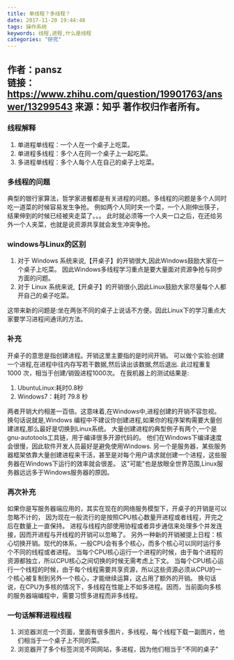 ```yaml
---
title: 单线程？多线程？
date: 2017-11-20 19:44:48
tags: 操作系统
keywords: 线程,进程,什么是线程
categories: "研究"
---
```

作者：pansz  
链接：https://www.zhihu.com/question/19901763/answer/13299543
来源：知乎 著作权归作者所有。
--------
### 线程解释
1. 单进程单线程：一个人在一个桌子上吃菜。
2. 单进程多线程：多个人在同一个桌子上一起吃菜。
3. 多进程单线程：多个人每个人在自己的桌子上吃菜。 

<!--more-->

### 多线程的问题
典型的银行家算法，哲学家进餐都是有关进程的问题。多线程的问题是多个人同时吃一道菜的时候容易发生争抢。
例如两个人同时夹一个菜，一个人刚伸出筷子，结果伸到的时候已经被夹走菜了。。。
此时就必须等一个人夹一口之后，在还给另外一个人夹菜，也就是说资源共享就会发生冲突争抢。
### windows与Linux的区别
1. 对于 Windows 系统来说,【开桌子】的开销很大,因此Windows鼓励大家在一个桌子上吃菜。
因此Windows多线程学习重点是要大量面对资源争抢与同步方面的问题。
2. 对于 Linux 系统来说,【开桌子】的开销很小,因此Linux鼓励大家尽量每个人都开自己的桌子吃菜。  

这带来新的问题是:坐在两张不同的桌子上说话不方便。因此Linux下的学习重点大家要学习进程间通讯的方法。
### 补充
开桌子的意思是指创建进程。开销这里主要指的是时间开销。
可以做个实验:创建一个进程,在进程中往内存写若干数据,然后读出该数据,然后退出.
此过程重复 1000 次，相当于创建/销毁进程1000次。
在我机器上的测试结果是:
1. UbuntuLinux:耗时0.8秒
2. Windows7：耗时 79.8 秒  

两者开销大约相差一百倍。这意味着,在Windows中,进程创建的开销不容忽视。
换句话说就是,Windows 编程中不建议你创建进程,如果你的程序架构需要大量创建进程,那么最好是切换到Linux系统。
大量创建进程的典型例子有两个,一个是gnu-autotools工具链，用于编译很多开源代码的。 
他们在Windows下编译速度会很慢，因此软件开发人员最好是避免使用Windows.
另一个是服务器，某些服务器框架依靠大量创建进程来干活，甚至是对每个用户请求就创建一个进程，这些服务器在Windows下运行的效率就会很差。
这"可能"也是放眼全世界范围,Linux服务器远远多于Windows服务器的原因。
### 再次补充
如果你是写服务器端应用的，其实在现在的网络服务模型下，开桌子的开销是可以忽略不计的，
因为现在一般流行的是按照CPU核心数量开进程或者线程，开完之后在数量上一直保持。
进程与线程内部使用协程或者异步通信来处理多个并发连接，因而开进程与开线程的开销可以忽略了。
另外一种新的开销被提上日程：核心切换开销。现代的体系，一般CPU会有多个核心，而多个核心可以同时运行多个不同的线程或者进程。
当每个CPU核心运行一个进程的时候，由于每个进程的资源都独立，所以CPU核心之间切换的时候无需考虑上下文。
当每个CPU核心运行一个线程的时候，由于每个线程需要共享资源，所以这些资源必须从CPU的一个核心被复制到另外一个核心，才能继续运算，这占用了额外的开销。
换句话说，在CPU为多核的情况下，多线程在性能上不如多进程。因而，当前面向多核的服务器端编程中，需要习惯多进程而非多线程。

### 一句话解释进程线程
1. 浏览器浏览一个页面，里面有很多图片，多线程，每个线程下载一副图片，他们相当于一个桌子上不同的菜。 
2. 浏览器开了多个标签浏览不同网站，多进程，因为他们相当于“不同的桌子”
